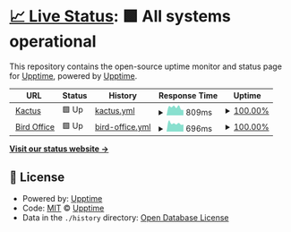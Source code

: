 # [📈 Live Status](https://upptime.github.io/upptime): <!--live status--> **🟩 All systems operational**

This repository contains the open-source uptime monitor and status page for [Upptime](https://upptime.js.org), powered by [Upptime](https://github.com/upptime/upptime).

<!--start: status pages-->
<!-- This summary is generated by Upptime (https://github.com/upptime/upptime) -->
<!-- Do not edit this manually, your changes will be overwritten -->
<!-- prettier-ignore -->
| URL | Status | History | Response Time | Uptime |
| --- | ------ | ------- | ------------- | ------ |
| <img alt="" src="https://icons.duckduckgo.com/ip3/www.kactus.com.ico" height="13"> [Kactus](https://www.kactus.com) | 🟩 Up | [kactus.yml](https://github.com/GregHubs/uptime/commits/HEAD/history/kactus.yml) | <details><summary><img alt="Response time graph" src="./graphs/kactus/response-time-week.png" height="20"> 809ms</summary><br><a href="https://GregHubs.github.io/uptime/history/kactus"><img alt="Response time 778" src="https://img.shields.io/endpoint?url=https%3A%2F%2Fraw.githubusercontent.com%2FGregHubs%2Fuptime%2FHEAD%2Fapi%2Fkactus%2Fresponse-time.json"></a><br><a href="https://GregHubs.github.io/uptime/history/kactus"><img alt="24-hour response time 668" src="https://img.shields.io/endpoint?url=https%3A%2F%2Fraw.githubusercontent.com%2FGregHubs%2Fuptime%2FHEAD%2Fapi%2Fkactus%2Fresponse-time-day.json"></a><br><a href="https://GregHubs.github.io/uptime/history/kactus"><img alt="7-day response time 809" src="https://img.shields.io/endpoint?url=https%3A%2F%2Fraw.githubusercontent.com%2FGregHubs%2Fuptime%2FHEAD%2Fapi%2Fkactus%2Fresponse-time-week.json"></a><br><a href="https://GregHubs.github.io/uptime/history/kactus"><img alt="30-day response time 780" src="https://img.shields.io/endpoint?url=https%3A%2F%2Fraw.githubusercontent.com%2FGregHubs%2Fuptime%2FHEAD%2Fapi%2Fkactus%2Fresponse-time-month.json"></a><br><a href="https://GregHubs.github.io/uptime/history/kactus"><img alt="1-year response time 778" src="https://img.shields.io/endpoint?url=https%3A%2F%2Fraw.githubusercontent.com%2FGregHubs%2Fuptime%2FHEAD%2Fapi%2Fkactus%2Fresponse-time-year.json"></a></details> | <details><summary><a href="https://GregHubs.github.io/uptime/history/kactus">100.00%</a></summary><a href="https://GregHubs.github.io/uptime/history/kactus"><img alt="All-time uptime 100.00%" src="https://img.shields.io/endpoint?url=https%3A%2F%2Fraw.githubusercontent.com%2FGregHubs%2Fuptime%2FHEAD%2Fapi%2Fkactus%2Fuptime.json"></a><br><a href="https://GregHubs.github.io/uptime/history/kactus"><img alt="24-hour uptime 100.00%" src="https://img.shields.io/endpoint?url=https%3A%2F%2Fraw.githubusercontent.com%2FGregHubs%2Fuptime%2FHEAD%2Fapi%2Fkactus%2Fuptime-day.json"></a><br><a href="https://GregHubs.github.io/uptime/history/kactus"><img alt="7-day uptime 100.00%" src="https://img.shields.io/endpoint?url=https%3A%2F%2Fraw.githubusercontent.com%2FGregHubs%2Fuptime%2FHEAD%2Fapi%2Fkactus%2Fuptime-week.json"></a><br><a href="https://GregHubs.github.io/uptime/history/kactus"><img alt="30-day uptime 100.00%" src="https://img.shields.io/endpoint?url=https%3A%2F%2Fraw.githubusercontent.com%2FGregHubs%2Fuptime%2FHEAD%2Fapi%2Fkactus%2Fuptime-month.json"></a><br><a href="https://GregHubs.github.io/uptime/history/kactus"><img alt="1-year uptime 100.00%" src="https://img.shields.io/endpoint?url=https%3A%2F%2Fraw.githubusercontent.com%2FGregHubs%2Fuptime%2FHEAD%2Fapi%2Fkactus%2Fuptime-year.json"></a></details>
| <img alt="" src="https://icons.duckduckgo.com/ip3/www.bird-office.com.ico" height="13"> [Bird Office](https://www.bird-office.com) | 🟩 Up | [bird-office.yml](https://github.com/GregHubs/uptime/commits/HEAD/history/bird-office.yml) | <details><summary><img alt="Response time graph" src="./graphs/bird-office/response-time-week.png" height="20"> 696ms</summary><br><a href="https://GregHubs.github.io/uptime/history/bird-office"><img alt="Response time 717" src="https://img.shields.io/endpoint?url=https%3A%2F%2Fraw.githubusercontent.com%2FGregHubs%2Fuptime%2FHEAD%2Fapi%2Fbird-office%2Fresponse-time.json"></a><br><a href="https://GregHubs.github.io/uptime/history/bird-office"><img alt="24-hour response time 609" src="https://img.shields.io/endpoint?url=https%3A%2F%2Fraw.githubusercontent.com%2FGregHubs%2Fuptime%2FHEAD%2Fapi%2Fbird-office%2Fresponse-time-day.json"></a><br><a href="https://GregHubs.github.io/uptime/history/bird-office"><img alt="7-day response time 696" src="https://img.shields.io/endpoint?url=https%3A%2F%2Fraw.githubusercontent.com%2FGregHubs%2Fuptime%2FHEAD%2Fapi%2Fbird-office%2Fresponse-time-week.json"></a><br><a href="https://GregHubs.github.io/uptime/history/bird-office"><img alt="30-day response time 737" src="https://img.shields.io/endpoint?url=https%3A%2F%2Fraw.githubusercontent.com%2FGregHubs%2Fuptime%2FHEAD%2Fapi%2Fbird-office%2Fresponse-time-month.json"></a><br><a href="https://GregHubs.github.io/uptime/history/bird-office"><img alt="1-year response time 717" src="https://img.shields.io/endpoint?url=https%3A%2F%2Fraw.githubusercontent.com%2FGregHubs%2Fuptime%2FHEAD%2Fapi%2Fbird-office%2Fresponse-time-year.json"></a></details> | <details><summary><a href="https://GregHubs.github.io/uptime/history/bird-office">100.00%</a></summary><a href="https://GregHubs.github.io/uptime/history/bird-office"><img alt="All-time uptime 99.86%" src="https://img.shields.io/endpoint?url=https%3A%2F%2Fraw.githubusercontent.com%2FGregHubs%2Fuptime%2FHEAD%2Fapi%2Fbird-office%2Fuptime.json"></a><br><a href="https://GregHubs.github.io/uptime/history/bird-office"><img alt="24-hour uptime 100.00%" src="https://img.shields.io/endpoint?url=https%3A%2F%2Fraw.githubusercontent.com%2FGregHubs%2Fuptime%2FHEAD%2Fapi%2Fbird-office%2Fuptime-day.json"></a><br><a href="https://GregHubs.github.io/uptime/history/bird-office"><img alt="7-day uptime 100.00%" src="https://img.shields.io/endpoint?url=https%3A%2F%2Fraw.githubusercontent.com%2FGregHubs%2Fuptime%2FHEAD%2Fapi%2Fbird-office%2Fuptime-week.json"></a><br><a href="https://GregHubs.github.io/uptime/history/bird-office"><img alt="30-day uptime 99.81%" src="https://img.shields.io/endpoint?url=https%3A%2F%2Fraw.githubusercontent.com%2FGregHubs%2Fuptime%2FHEAD%2Fapi%2Fbird-office%2Fuptime-month.json"></a><br><a href="https://GregHubs.github.io/uptime/history/bird-office"><img alt="1-year uptime 99.86%" src="https://img.shields.io/endpoint?url=https%3A%2F%2Fraw.githubusercontent.com%2FGregHubs%2Fuptime%2FHEAD%2Fapi%2Fbird-office%2Fuptime-year.json"></a></details>

<!--end: status pages-->

[**Visit our status website →**](https://greghubs.github.io/uptime/)

## 📄 License

- Powered by: [Upptime](https://github.com/upptime/upptime)
- Code: [MIT](./LICENSE) © [Upptime](https://upptime.js.org)
- Data in the `./history` directory: [Open Database License](https://opendatacommons.org/licenses/odbl/1-0/)

